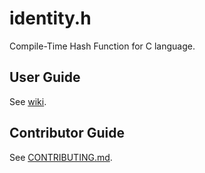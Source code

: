 # identity.h

Compile-Time Hash Function for C language.

## User Guide

See [wiki](../../wiki).

## Contributor Guide

See [CONTRIBUTING.md](CONTRIBUTING.md).
